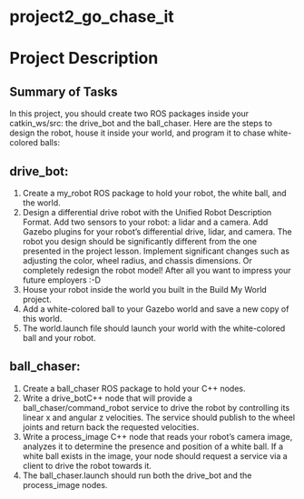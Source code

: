 # project2_go_chase_it

# Project Description

Summary of Tasks
----------------
In this project, you should create two ROS packages inside your catkin_ws/src: the drive_bot and the ball_chaser. Here are the steps to design the robot, house it inside your world, and program it to chase white-colored balls:

drive_bot:
----------
1. Create a my_robot ROS package to hold your robot, the white ball, and the world.
2. Design a differential drive robot with the Unified Robot Description Format. Add two sensors to your robot: a lidar and a camera. Add Gazebo plugins for your robot’s differential drive, lidar, and camera. The robot you design should be significantly different from the one presented in the project lesson. Implement significant changes such as adjusting the color, wheel radius, and chassis dimensions. Or completely redesign the robot model! After all you want to impress your future employers :-D
3. House your robot inside the world you built in the Build My World project.
4. Add a white-colored ball to your Gazebo world and save a new copy of this world.
5. The world.launch file should launch your world with the white-colored ball and your robot.


ball_chaser:
------------
1. Create a ball_chaser ROS package to hold your C++ nodes.
2. Write a drive_botC++ node that will provide a ball_chaser/command_robot service to drive the robot by controlling its linear x and angular z velocities. The service should publish to the wheel joints and return back the requested velocities.
3. Write a process_image C++ node that reads your robot’s camera image, analyzes it to determine the presence and position of a white ball. If a white ball exists in the image, your node should request a service via a client to drive the robot towards it.
4. The ball_chaser.launch should run both the drive_bot and the process_image nodes.
